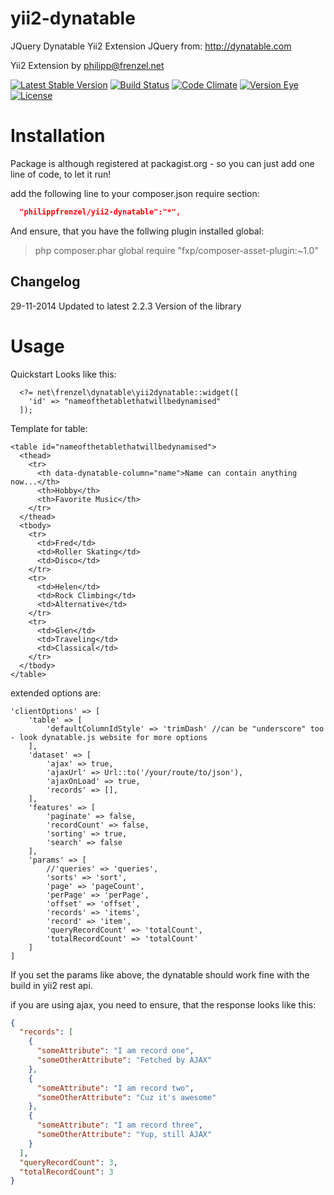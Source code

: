 yii2-dynatable
=====================
JQuery Dynatable Yii2 Extension
JQuery from: http://dynatable.com

Yii2 Extension by <philipp@frenzel.net>

[![Latest Stable Version](https://poser.pugx.org/philippfrenzel/yii2-dynatable/v/stable.svg)](https://packagist.org/packages/philippfrenzel/yii2-dynatable)
[![Build Status](https://travis-ci.org/philippfrenzel/yii2-dynatable.svg?branch=master)](https://travis-ci.org/philippfrenzel/yii2-dynatable)
[![Code Climate](https://codeclimate.com/github/philippfrenzel/yii2-dynatable.png)](https://codeclimate.com/github/philippfrenzel/yii2-dynatable)
[![Version Eye](https://www.versioneye.com/php/philippfrenzel:yii2-dynatable/badge.svg)](https://www.versioneye.com/php/philippfrenzel:yii2-dynatable)
[![License](https://poser.pugx.org/philippfrenzel/yii2-dynatable/license.svg)](https://packagist.org/packages/philippfrenzel/yii2dynatable)

Installation
============
Package is although registered at packagist.org - so you can just add one line of code, to let it run!

add the following line to your composer.json require section:
```json
  "philippfrenzel/yii2-dynatable":"*",
```

And ensure, that you have the follwing plugin installed global:

> php composer.phar global require "fxp/composer-asset-plugin:~1.0"

Changelog
---------

29-11-2014 Updated to latest 2.2.3 Version of the library

Usage
=====

Quickstart Looks like this:

```
  <?= net\frenzel\dynatable\yii2dynatable::widget([
    'id' => "nameofthetablethatwillbedynamised"
  ]);

```

Template for table:

```
<table id="nameofthetablethatwillbedynamised">
  <thead>
    <tr>
      <th data-dynatable-column="name">Name can contain anything now...</th>
      <th>Hobby</th>
      <th>Favorite Music</th>
    </tr>
  </thead>
  <tbody>
    <tr>
      <td>Fred</td>
      <td>Roller Skating</td>
      <td>Disco</td>
    </tr>
    <tr>
      <td>Helen</td>
      <td>Rock Climbing</td>
      <td>Alternative</td>
    </tr>
    <tr>
      <td>Glen</td>
      <td>Traveling</td>
      <td>Classical</td>
    </tr>
  </tbody>
</table>
```

extended options are:
```
'clientOptions' => [
    'table' => [
        'defaultColumnIdStyle' => 'trimDash' //can be "underscore" too - look dynatable.js website for more options
    ],
    'dataset' => [
        'ajax' => true,
        'ajaxUrl' => Url::to('/your/route/to/json'),
        'ajaxOnLoad' => true,
        'records' => [],
    ],
    'features' => [
        'paginate' => false,
        'recordCount' => false,
        'sorting' => true,
        'search' => false
    ],
    'params' => [
        //'queries' => 'queries',
        'sorts' => 'sort',
        'page' => 'pageCount',
        'perPage' => 'perPage',
        'offset' => 'offset',
        'records' => 'items',
        'record' => 'item',
        'queryRecordCount' => 'totalCount',
        'totalRecordCount' => 'totalCount'
    ]
]

```
If you set the params like above, the dynatable should work fine with the build in yii2 rest api.


if you are using ajax, you need to ensure, that the response looks like this:
```json
{
  "records": [
    {
      "someAttribute": "I am record one",
      "someOtherAttribute": "Fetched by AJAX"
    },
    {
      "someAttribute": "I am record two",
      "someOtherAttribute": "Cuz it's awesome"
    },
    {
      "someAttribute": "I am record three",
      "someOtherAttribute": "Yup, still AJAX"
    }
  ],
  "queryRecordCount": 3,
  "totalRecordCount": 3
}
```
